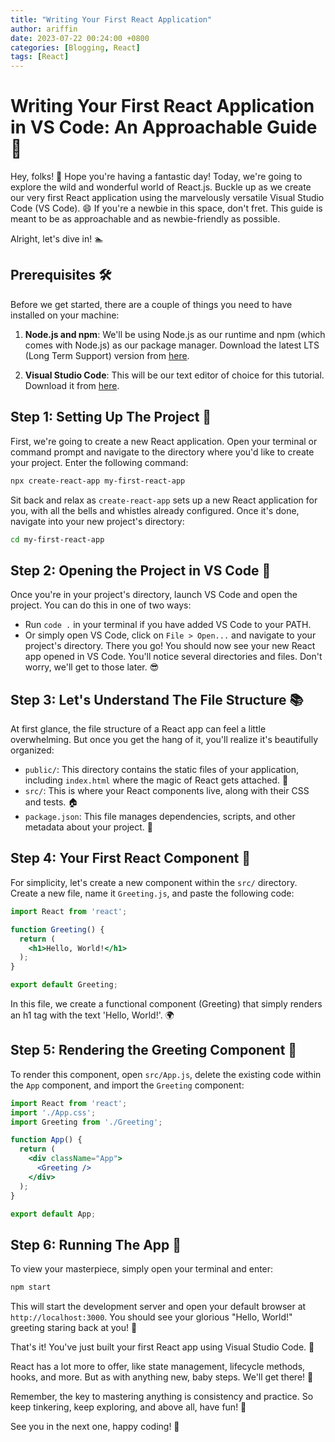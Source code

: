 ```yaml
---
title: "Writing Your First React Application"
author: ariffin
date: 2023-07-22 00:24:00 +0800
categories: [Blogging, React]
tags: [React]
---
```


# Writing Your First React Application in VS Code: An Approachable Guide 🚀

Hey, folks! 👋 Hope you're having a fantastic day! Today, we're going to explore the wild and wonderful world of React.js. Buckle up as we create our very first React application using the marvelously versatile Visual Studio Code (VS Code). 😄 If you're a newbie in this space, don't fret. This guide is meant to be as approachable and as newbie-friendly as possible.

Alright, let's dive in! 🏊

## Prerequisites 🛠️

Before we get started, there are a couple of things you need to have installed on your machine:

1. **Node.js and npm**: We'll be using Node.js as our runtime and npm (which comes with Node.js) as our package manager. Download the latest LTS (Long Term Support) version from [here](https://nodejs.org/).

2. **Visual Studio Code**: This will be our text editor of choice for this tutorial. Download it from [here](https://code.visualstudio.com/).

## Step 1: Setting Up The Project 🚧

First, we're going to create a new React application. Open your terminal or command prompt and navigate to the directory where you'd like to create your project. Enter the following command:

```bash
npx create-react-app my-first-react-app
```

Sit back and relax as `create-react-app` sets up a new React application for you, with all the bells and whistles already configured. Once it's done, navigate into your new project's directory:

```bash
cd my-first-react-app
```

## Step 2: Opening the Project in VS Code 📂
Once you're in your project's directory, launch VS Code and open the project. You can do this in one of two ways:

* Run `code .` in your terminal if you have added VS Code to your PATH.
* Or simply open VS Code, click on `File > Open...` and navigate to your project's directory.
There you go! You should now see your new React app opened in VS Code. You'll notice several directories and files. Don't worry, we'll get to those later. 😎

## Step 3: Let's Understand The File Structure 📚
At first glance, the file structure of a React app can feel a little overwhelming. But once you get the hang of it, you'll realize it's beautifully organized:

* `public/`: This directory contains the static files of your application, including `index.html` where the magic of React gets attached. 🎩
* `src/`: This is where your React components live, along with their CSS and tests. 🏠
* `package.json`: This file manages dependencies, scripts, and other metadata about your project. 📜

## Step 4: Your First React Component 🧩
For simplicity, let's create a new component within the `src/` directory. Create a new file, name it `Greeting.js`, and paste the following code:

```jsx
import React from 'react';

function Greeting() {
  return (
    <h1>Hello, World!</h1>
  );
}

export default Greeting;
```

In this file, we create a functional component (Greeting) that simply renders an h1 tag with the text 'Hello, World!'. 🌍

## Step 5: Rendering the Greeting Component 🎨
To render this component, open `src/App.js`, delete the existing code within the `App` component, and import the `Greeting` component:

```jsx
import React from 'react';
import './App.css';
import Greeting from './Greeting';

function App() {
  return (
    <div className="App">
      <Greeting />
    </div>
  );
}

export default App;
```

## Step 6: Running The App 🏃
To view your masterpiece, simply open your terminal and enter:

```bash 
npm start
```

This will start the development server and open your default browser at `http://localhost:3000`. You should see your glorious "Hello, World!" greeting staring back at you! 🎉

That's it! You've just built your first React app using Visual Studio Code. 🥳

React has a lot more to offer, like state management, lifecycle methods, hooks, and more. But as with anything new, baby steps. We'll get there! 👣

Remember, the key to mastering anything is consistency and practice. So keep tinkering, keep exploring, and above all, have fun! 🎈

See you in the next one, happy coding! 🚀